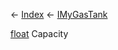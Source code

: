 ← [Index](Api-Index) ← [IMyGasTank](Sandbox.ModAPI.Ingame.IMyGasTank)

[float](System.Single) Capacity